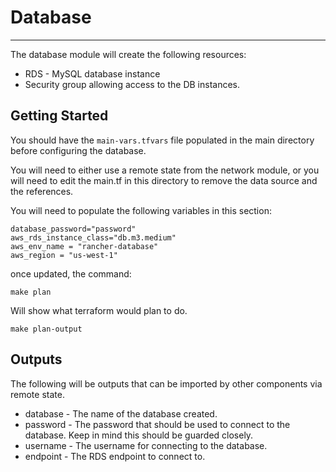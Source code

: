 # Database

---
The database module will create the following resources:

 * RDS - MySQL database instance
 * Security group allowing access to the DB instances.

## Getting Started

You should have the `main-vars.tfvars` file populated in the main directory before configuring the database.

You will need to either use a remote state from the network module, or you will need to edit the main.tf in this directory to remove the data source and the references.

You will need to populate the following variables in this section:

```
database_password="password"
aws_rds_instance_class="db.m3.medium"
aws_env_name = "rancher-database"
aws_region = "us-west-1"
```

once updated, the command:

`make plan`

Will show what terraform would plan to do.

`make plan-output`

## Outputs

The following will be outputs that can be imported by other components via remote state.
  * database - The name of the database created.
  * password - The password that should be used to connect to the database. Keep in mind this should be guarded closely.
  * username - The username for connecting to the database.
  * endpoint - The RDS endpoint to connect to.
